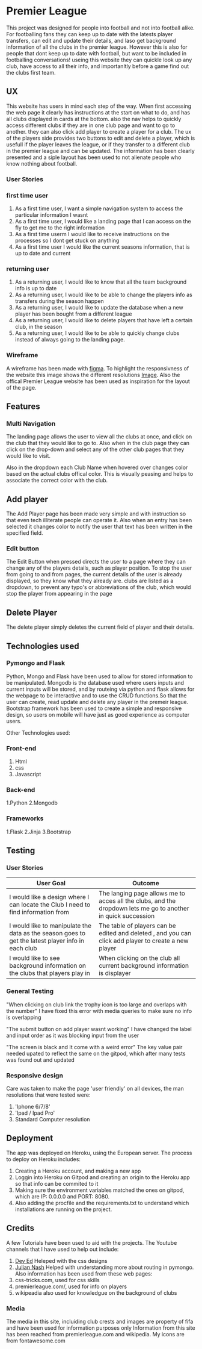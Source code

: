 # Premier League

This project was designed for people into football and not into football alike. For footballing fans they can keep up to date with the latests player transfers, can edit and update their
details, and laso get background information of all the clubs in the premier league. However this is also for people that dont keep up to date with football, but want to be included
in footballing conversations! useing this website they can quickle look up any club, have access to all their info, and importanltly before a game find out the clubs first team.

## UX

This website has users in mind each step of the way. When first accessing the web page it clearly has instructions at the start on what to do, and has all clubs displayed in cards at
the bottom. also the nav helps to quickly access different clubs if they are in one club page and want to go to another. they can also click add player to create a player for a club.
The ux of the players side provides two buttons to edit and delete a player, which is usefull if the player leaves the league, or if they transfer to a different club in the premier league
and can be updated. The information has been clearly presented and a siple layout has been used to not alienate people who know nothing about football.

### User Stories

### first time user

1. As a first time user, I want a simple navigation system to access the particular information I wasnt
2. As a first time user, I would like a landing page that I can access on the fly to get me to the right information
3. As a first time userm I would like to receive instructions on the processes so I dont get stuck on anything
4. As a first time user I would like the current seasons information, that is up to date and current

### returning user

1. As a returning user, I would like to know that all the team background info is up to date
2. As a returning user, I would like to be able to change the players info as transfers during the season happen
3. As a returning user, I would like to update the database when a new player has been bought from a different league
4. As a returning user, I would like to delete players that have left a certain club, in the season
5. As a returning user, I would like to be able to quickly change clubs instead of always going to the landing page.

### Wireframe
A wireframe has been made with [figma](https://www.figma.com/file/8CkpJqSrwkKyawUokXX3XQ/P-L-Database).
To highlight the responsivness of the website this image shows the different resolutions [Image](https://github.com/Morad17/premier-league-ms3/tree/master/static/responsive-design/'). Also the offical Premier League website has been used as inspiration
for the layout of the page.


## Features

### Multi Navigation
The landing page allows the user to view all the clubs at once, and click on the club that they would like to go to. Also when in the club page they can click on the drop-down and select any of the other club
pages that they would like to visit.

Also in the dropdown each Club Name when hovered over changes color based on the actual clubs offical color. This is visually peasing and helps to associate the correct color with the club.

## Add player
The Add Player page has been made very simple and with instruction so that even tech illiterate people can operate it. Also when an entry has been selected it changes color to notify the user that
text has been written in the specified field.


### Edit button
The Edit Button when pressed directs the user to a page where they can change any of the players details, such as player position. To stop the user from going to and from pages, the 
current details of the user is already displayed, so they know what they already are. clubs are listed as a dropdown, to prevent any typo's or abbreviations of the club, which would stop
the player from appearing in the page

## Delete Player
The delete player simply deletes the current field of player and their details.

## Technologies used

### Pymongo and Flask
Python, Mongo and Flask have been used to allow for stored information to be manipulated. Mongodb is the database used where users inputs and current inputs will be stored, and by routeing via 
python and flask allows for the webpage to be interactive and to use the CRUD functions.So that the user can create, read update and delete any player in the premeir league. Bootstrap framework has been used to create a simple and responsive design, so users on mobile will have just as
good experience as computer users.

Other Technologies used:

### Front-end

1. Html
2. css
3. Javascript

### Back-end

1.Python
2.Mongodb

### Frameworks

1.Flask
2.Jinja
3.Bootstrap

## Testing

### User Stories
User Goal | Outcome
----------|---------
I would like a design where I can locate the Club I need to find information from | The langing page allows me to acces all the clubs, and the dropdown lets me go to another in quick succession
I would like to manipulate the data as the season goes to get the latest player info in each club | The table of players can be edited and deleted , and you can click add player to create a new player
I would like to see background information on the clubs that players play in | When clicking on the club all current background information is displayer

### General Testing 

"When clicking on club link the trophy icon is too large and overlaps with the number"
I have fixed this error with media queries to make sure no info is overlapping 

"The submit button on add player wasnt working"
I have changed the label and input order as it was blocking input from the user

"The screen is black and It come with a weird error"
The key value pair needed upated to reflect the same on the gitpod, which after many tests was found out and updated

### Responsive design

Care was taken to make the page 'user friendly' on all devices, the man resolutions that were tested were:
1. 'Iphone 6/7/8'
2. 'Ipad / Ipad Pro'
3. Standard Computer resolution

## Deployment

The app was deployed on Heroku, using the European server. The process to deploy on Heroku includes:
1. Creating a Heroku account, and making a new app
2. Loggin into Heroku on Gitpod and creating an origin to the Heroku app so that info can be commited to it
3. Making sure the environment variables matched the ones on gitpod, which are IP: 0.0.0.0 and PORT: 8080. 
4. Also adding the procfile and the requirements.txt to understand which installations are running on the project.

## Credits

A few Tutorials have been used to aid with the projects. The Youtube channels that I have used to help out include:
1. [Dev Ed](https://www.youtube.com/channel/UClb90NQQcskPUGDIXsQEz5Q) Heleped with the css designs
2. [Julian Nash](https://www.youtube.com/channel/UC5_oFcBFlawLcFCBmU7oNZA) Helped with understanding more about routing in pymongo.
Also information has been used from these web pages:
1. css-tricks.com, used for css skills
2. premierleague.com/, used for info on players
3. wikipeadia also used for knowledgue on the background of clubs

### Media

The media in this site, incluiding club crests and images are property of fifa and have been used for information purposes only
Information from this site has been reached from premierleague.com and wikipedia. My icons are from fontawesome.com
